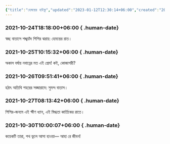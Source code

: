 ```yaml
---
{"title":"হেমন্তের হাইকু","updated":"2023-01-12T12:30:14+06:00","created":"2021-10-24T18:18:00+06:00","latitude":23.79045761,"longitude":90.40742353,"altitude":-39.7199,"dg-publish":true,"dg-permalink":"personal/writings/creative/poems/haikus-of-fall","tags":["haiku","কবিতা"],"location":"বাড্ডা, ঢাকা","maturity":3,"permalink":"/personal/writings/creative/poems/haikus-of-fall/","dgPassFrontmatter":true,"noteIcon":"1"}
---
```


### 2021-10-24T18:18:00+06:00 { .human-date}
স্বচ্ছ বাতাসে
শঙ্খচাঁদ শিশির ঝরায়:
হেমন্তের রাত।

### 2021-10-25T10:15:32+06:00 { .human-date}
অকাল বর্ষায়
নবান্নের মত এই প্রেম!
কই, কোজাগরী?

### 2021-10-26T09:51:41+06:00 { .human-date}
হঠাৎ অতিথি
শহরের সঙ্ঘারামে:
সুমন্দ বাতাস।

### 2021-10-27T08:13:42+06:00 { .human-date}
শিশির-জনমে
এই ক্ষীণ ধ্যান, এই স্নিগ্ধতা
কার্তিকের রাতে।

### 2021-10-30T10:00:07+06:00 { .human-date} 
কয়েকটি তারা,
পথ ভুলে আসা হাওয়া—
আহা রে জীবন!